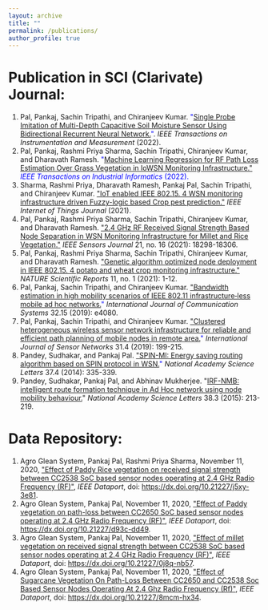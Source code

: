 ```yaml
---
layout: archive
title: ""
permalink: /publications/
author_profile: true
---
```


# Publication in SCI (Clarivate) Journal:
1. Pal, Pankaj, Sachin Tripathi, and Chiranjeev Kumar.  <span style="color: blue;">"[Single Probe Imitation of Multi-Depth Capacitive Soil Moisture Sensor Using Bidirectional Recurrent Neural Network.](https://ieeexplore.ieee.org/abstract/document/9726220)"</span>. *IEEE Transactions on Instrumentation and Measurement* (2022).
2. Pal, Pankaj, Rashmi Priya Sharma, Sachin Tripathi, Chiranjeev Kumar, and Dharavath Ramesh. <span style="color: blue;">"[Machine Learning Regression for RF Path Loss Estimation Over Grass Vegetation in IoWSN Monitoring Infrastructure."](https://ieeexplore.ieee.org/abstract/document/9681237?casa_token=lZ0-dzQdZT0AAAAA:3zfWlxcvZeArzgQH9we3Xz6ELaJyBv1pwnJE6l7vmG7mjrRVItThh5574UXHD8F_FEBN3L0n) *IEEE Transactions on Industrial Informatics* (2022).
3. Sharma, Rashmi Priya, Dharavath Ramesh, Pankaj Pal, Sachin Tripathi, and Chiranjeev Kumar. <span style="color: blue;">["IoT enabled IEEE 802.15. 4 WSN monitoring infrastructure driven Fuzzy-logic based Crop pest prediction."](https://ieeexplore.ieee.org/abstract/document/9477409?casa_token=6NV3fWgkdnMAAAAA:TQ1kLOtCvVL1xKXZHPtHo6hJN5CAJ5GeCjjfYHDqANjy7LKwiVnrra1lup2udi1BzOFjpZaX)</span> *IEEE Internet of Things Journal* (2021).
4. Pal, Pankaj, Rashmi Priya Sharma, Sachin Tripathi, Chiranjeev Kumar, and Dharavath Ramesh. <span style="color: blue;">["2.4 GHz RF Received Signal Strength Based Node Separation in WSN Monitoring Infrastructure for Millet and Rice Vegetation."](https://ieeexplore.ieee.org/abstract/document/9440057?casa_token=5A7aHUN85U8AAAAA:Kw0FdORZT-9qXl2vpmzEcRzFaa0fP-kqK0vFHJ_S8EoaVFDLJVMwmIsQBOPga_mgioebcE2O)</span> *IEEE Sensors Journal* 21, no. 16 (2021): 18298-18306.
5. Pal, Pankaj, Rashmi Priya Sharma, Sachin Tripathi, Chiranjeev Kumar, and Dharavath Ramesh. <span style="color: blue;">["Genetic algorithm optimized node deployment in IEEE 802.15. 4 potato and wheat crop monitoring infrastructure."](https://www.nature.com/articles/s41598-021-86462-1)</span> *NATURE Scientific Reports* 11, no. 1 (2021): 1-12.
6. Pal, Pankaj, Sachin Tripathi, and Chiranjeev Kumar. <span style="color: blue;">["Bandwidth estimation in high mobility scenarios of IEEE 802.11 infrastructure‐less mobile ad hoc networks.](https://onlinelibrary.wiley.com/doi/abs/10.1002/dac.4080)"</span> *International Journal of Communication Systems* 32.15 (2019): e4080.
7.  Pal, Pankaj, Sachin Tripathi, and Chiranjeev Kumar. <span style="color: blue;">["Clustered heterogeneous wireless sensor network infrastructure for reliable and efficient path planning of mobile nodes in remote area.](https://www.inderscienceonline.com/doi/abs/10.1504/IJSNET.2019.103481)"</span> *International Journal of Sensor Networks* 31.4 (2019): 199-215.
8. Pandey, Sudhakar, and Pankaj Pal. <span style="color: blue;">["SPIN-MI: Energy saving routing algorithm based on SPIN protocol in WSN.](https://link.springer.com/article/10.1007/s40009-014-0232-9)"</span> *National Academy Science Letters* 37.4 (2014): 335-339.
9. Pandey, Sudhakar, Pankaj Pal, and Abhinav Mukherjee. "[IRF-NMB: intelligent route formation technique in Ad Hoc network using node mobility behaviour.](https://link.springer.com/article/10.1007/s40009-015-0388-y)"</span> *National Academy Science Letters* 38.3 (2015): 213-219.

# Data Repository:
1. Agro Glean System, Pankaj Pal, Rashmi Priya Sharma, November 11, 2020, <span style="color: blue;">["Effect of Paddy Rice vegetation on received signal strength between CC2538 SoC based sensor nodes operating at 2.4 GHz Radio Frequency (RF)"](https://ieee-dataport.org/documents/effect-paddy-rice-vegetation-received-signal-strength-between-cc2538-soc-based-sensor)</span>, *IEEE Dataport*, doi: https://dx.doi.org/10.21227/j5xy-3e81.
2. Agro Glean System, Pankaj Pal, November 11, 2020, <span style="color: blue;">["Effect of Paddy vegetation on path-loss between CC2650 SoC based sensor nodes operating at 2.4 GHz Radio Frequency (RF)"](https://ieee-dataport.org/documents/effect-paddy-vegetation-path-loss-between-cc2650-soc-based-sensor-nodes-operating-24-ghz)</span>, *IEEE Dataport*, doi: https://dx.doi.org/10.21227/d93c-dd49.
3. Agro Glean System, Pankaj Pal, November 11, 2020, <span style="color: blue;">["Effect of millet vegetation on received signal strength between CC2538 SoC based sensor nodes operating at 2.4 GHz Radio Frequency (RF)"](https://ieee-dataport.org/documents/effect-millet-vegetation-received-signal-strength-between-cc2538-soc-based-sensor-nodes)</span>, *IEEE Dataport*, doi: https://dx.doi.org/10.21227/0j8q-nb57.
4. Agro Glean System, Pankaj Pal, November 11, 2020, <span style="color: blue;">["Effect of Sugarcane Vegetation On Path-Loss Between CC2650 and CC2538 Soc Based Sensor Nodes Operating At 2.4 Ghz Radio Frequency (Rf)"](https://ieee-dataport.org/documents/effect-sugarcane-vegetation-path-loss-between-cc2650-and-cc2538-soc-based-sensor-nodes)</span>, *IEEE Dataport*, doi: https://dx.doi.org/10.21227/8mcm-hx34.

